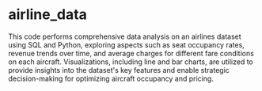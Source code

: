 # airline_data
This code performs comprehensive data analysis on an airlines dataset using SQL and Python, exploring aspects such as seat occupancy rates, revenue trends over time, and average charges for different fare conditions on each aircraft. Visualizations, including line and bar charts, are utilized to provide insights into the dataset's key features and enable strategic decision-making for optimizing aircraft occupancy and pricing.
